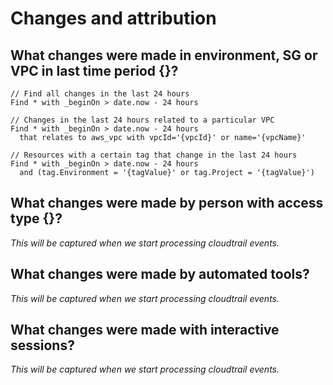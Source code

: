 # Changes and attribution

## What changes were made in environment, SG or VPC in last time period {}?

```j1ql
// Find all changes in the last 24 hours
Find * with _beginOn > date.now - 24 hours

// Changes in the last 24 hours related to a particular VPC
Find * with _beginOn > date.now - 24 hours
  that relates to aws_vpc with vpcId='{vpcId}' or name='{vpcName}'

// Resources with a certain tag that change in the last 24 hours
Find * with _beginOn > date.now - 24 hours
  and (tag.Environment = '{tagValue}' or tag.Project = '{tagValue}')
```

## What changes were made by person with access type {}?

_This will be captured when we start processing cloudtrail events._

## What changes were made by automated tools?

_This will be captured when we start processing cloudtrail events._

## What changes were made with interactive sessions?

_This will be captured when we start processing cloudtrail events._
